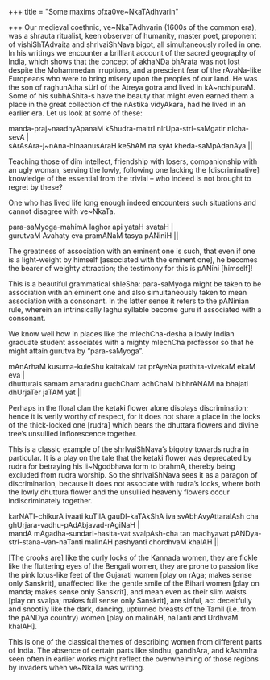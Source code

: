 +++
title = "Some maxims ofxa0ve~NkaTAdhvarin"

+++
Our medieval coethnic, ve\~NkaTAdhvarin (1600s of the common era), was a
shrauta ritualist, keen observer of humanity, master poet, proponent of
vishiShTAdvaita and shrIvaiShNava bigot, all simultaneously rolled in
one. In his writings we encounter a brilliant account of the sacred
geography of India, which shows that the concept of akhaNDa bhArata was
not lost despite the Mohammedan irruptions, and a prescient fear of the
rAvaNa-like Europeans who were to bring misery upon the peoples of our
land. He was the son of raghunAtha sUrI of the Atreya gotra and lived in
kA\~nchIpuraM. Some of his subhAShita-s have the beauty that might even
earned them a place in the great collection of the nAstika vidyAkara,
had he lived in an earlier era. Let us look at some of these:

manda-praj\~naadhyApanaM kShudra-maitrI nIrUpa-strI-saMgatir nIcha-sevA
|  
sArAsAra-j\~nAna-hInaanusAraH keShAM na syAt kheda-saMpAdanAya ||

Teaching those of dim intellect, friendship with losers, companionship
with an ugly woman, serving the lowly, following one lacking the
\[discriminative\] knowledge of the essential from the trivial – who
indeed is not brought to regret by these?

One who has lived life long enough indeed encounters such situations and
cannot disagree with ve\~NkaTa.

para-saMyoga-mahimA laghor api yataH svataH |  
gurutvaM Avahaty eva pramANaM tasya pANiniH ||

The greatness of association with an eminent one is such, that even if
one is a light-weight by himself \[associated with the eminent one\], he
becomes the bearer of weighty attraction; the testimony for this is
pANini \[himself\]\!

This is a beautiful grammatical shleSha: para-saMyoga might be taken to
be association with an eminent one and also simultaneously taken to mean
association with a consonant. In the latter sense it refers to the
pANinian rule, wherein an intrinsically laghu syllable become guru if
associated with a consonant.

We know well how in places like the mlechCha-desha a lowly Indian
graduate student associates with a mighty mlechCha professor so that he
might attain gurutva by “para-saMyoga”.

mAnArhaM kusuma-kuleShu kaitakaM tat prAyeNa prathita-vivekaM ekaM eva
|  
dhutturais samam amaradru guchCham achChaM bibhrANAM na bhajati
dhUrjaTer jaTAM yat ||

Perhaps in the floral clan the ketaki flower alone displays
discrimination; hence it is verily worthy of respect, for it does not
share a place in the locks of the thick-locked one \[rudra\] which bears
the dhuttara flowers and divine tree’s unsullied inflorescence together.

This is a classic example of the shrIvaiShNava’s bigotry towards rudra
in particular. It is a play on the tale that the ketaki flower was
deprecated by rudra for betraying his li\~Ngodbhava form to brahmA,
thereby being excluded from rudra worship. So the shrIvaiShNava sees it
as a paragon of discrimination, because it does not associate with
rudra’s locks, where both the lowly dhuttura flower and the unsullied
heavenly flowers occur indiscriminately together.

karNATI-chikurA ivaati kuTilA gauDI-kaTAkShA iva svAbhAvyAttaralAsh cha
ghUrjara-vadhu-pAdAbjavad-rAgiNaH |  
mandA mAgadha-sundarI-hasita-vat svalpAsh-cha tan madhyavat
pANDya-strI-stana-van-naTanti malinAH pashyanti chordhvaM khalAH ||

\[The crooks are\] like the curly locks of the Kannada women, they are
fickle like the fluttering eyes of the Bengali women, they are prone to
passion like the pink lotus-like feet of the Gujarati women \[play on
rAga; makes sense only Sanskrit\], unaffected like the gentle smile of
the Bihari women \[play on manda; makes sense only Sanskrit\], and mean
even as their slim waists \[play on svalpa; makes full sense only
Sanskrit\], are sinful, act deceitfully and snootily like the dark,
dancing, upturned breasts of the Tamil (i.e. from the pANDya country)
women \[play on malinAH, naTanti and UrdhvaM khalAH\].

This is one of the classical themes of describing women from different
parts of India. The absence of certain parts like sindhu, gandhAra, and
kAshmIra seen often in earlier works might reflect the overwhelming of
those regions by invaders when ve\~NkaTa was writing.
